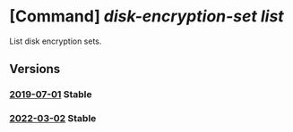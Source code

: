 # [Command] _disk-encryption-set list_

List disk encryption sets.

## Versions

### [2019-07-01](/Resources/mgmt-plane/L3N1YnNjcmlwdGlvbnMve30vcHJvdmlkZXJzL21pY3Jvc29mdC5jb21wdXRlL2Rpc2tlbmNyeXB0aW9uc2V0cw==/2019-07-01.xml) **Stable**

<!-- mgmt-plane /subscriptions/{}/providers/microsoft.compute/diskencryptionsets 2019-07-01 -->
<!-- mgmt-plane /subscriptions/{}/resourcegroups/{}/providers/microsoft.compute/diskencryptionsets 2019-07-01 -->

### [2022-03-02](/Resources/mgmt-plane/L3N1YnNjcmlwdGlvbnMve30vcHJvdmlkZXJzL21pY3Jvc29mdC5jb21wdXRlL2Rpc2tlbmNyeXB0aW9uc2V0cw==/2022-03-02.xml) **Stable**

<!-- mgmt-plane /subscriptions/{}/providers/microsoft.compute/diskencryptionsets 2022-03-02 -->
<!-- mgmt-plane /subscriptions/{}/resourcegroups/{}/providers/microsoft.compute/diskencryptionsets 2022-03-02 -->
